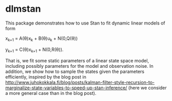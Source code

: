 # dlmstan

This package demonstrates how to use Stan to fit dynamic linear models of form

x<sub>k+1</sub> = A(&theta;)x<sub>k</sub> + B(&theta;)u<sub>k</sub> + N(0,Q(&theta;))

y<sub>k+1</sub> = C(&theta;)x<sub>k+1</sub> + N(0,R(&theta;)).

That is, we fit some static parameters of a linear state space model, including possibly parameters for the model and observation noise. In addition, we show how to sample the states given the parameters efficiently, inspired by the blog post in <url>http://www.juhokokkala.fi/blog/posts/kalman-filter-style-recursion-to-marginalize-state-variables-to-speed-up-stan-inference/</url> (here we consider a more general case than in the blog post).
